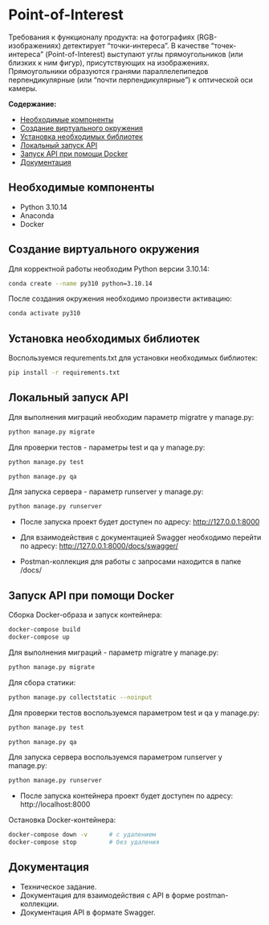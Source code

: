 # Point-of-Interest

Требования к функционалу продукта: на фотографиях (RGB-изображениях) детектирует “точки-интереса”. В качестве “точек-интереса” (Point-of-Interest) выступают углы прямоугольников (или близких к ним фигур), присутствующих на изображениях. Прямоугольники образуются гранями параллелепипедов перпендикулярные (или “почти перпендикулярные”) к оптической оси камеры.

**Содержание:**
- [Необходимые компоненты](#Необходимые-компоненты)
- [Создание виртуального окружения](#Создание-виртуального-окружения)
- [Установка необходимых библиотек](#Установка-необходимых-библиотек)
- [Локальный запуск API](#Локальный-запуск-API)
- [Запуск API при помощи Docker](#Запуск-API-при-помощи-Docker)
- [Документация](#документация)

## Необходимые компоненты

* Python 3.10.14
* Anaconda
* Docker


## Создание виртуального окружения

Для корректной работы необходим Python версии 3.10.14:

```bash
conda create --name py310 python=3.10.14
```

После создания окружения необходимо произвести активацию:

```bash
conda activate py310
```

## Установка необходимых библиотек

Воспользуемся requrements.txt для установки необходимых библиотек:

```bash
pip install -r requirements.txt
```

## Локальный запуск API

Для выполнения миграций необходим параметр migratre у manage.py:

```bash
python manage.py migrate
```

Для проверки тестов - параметры test и qa у manage.py:

```bash
python manage.py test
```

```bash
python manage.py qa
```

Для запуска сервера - параметр runserver у manage.py:

```bash
python manage.py runserver
```

- После запуска проект будет доступен по адресу: http://127.0.0.1:8000

- Для взаимодействия с документацией Swagger необходимо перейти по адресу: http://127.0.0.1:8000/docs/swagger/

- Postman-коллекция для работы с запросами находится в папке /docs/

## Запуск API при помощи Docker

Сборка Docker-образа и запуск контейнера:

```bash
docker-compose build      
docker-compose up        
```

Для выполнения миграций - параметр migratre у manage.py:

```bash
python manage.py migrate
```

Для сбора статики:
```bash
python manage.py collectstatic --noinput
```

Для проверки тестов воспользуемся параметром test и qa у manage.py:

```bash
python manage.py test
```

```bash
python manage.py qa
```

Для запуска сервера воспользуемся параметром runserver у manage.py:

```bash
python manage.py runserver
```

- После запуска контейнера проект будет доступен по адресу: http://localhost:8000

Остановка Docker-контейнера:

```bash
docker-compose down -v      # с удалением
docker-compose stop         # без удаления
```

## Документация

* Техническое задание.
* Документация для взаимодействия с API в форме postman-коллекции.
* Документация API в формате Swagger.